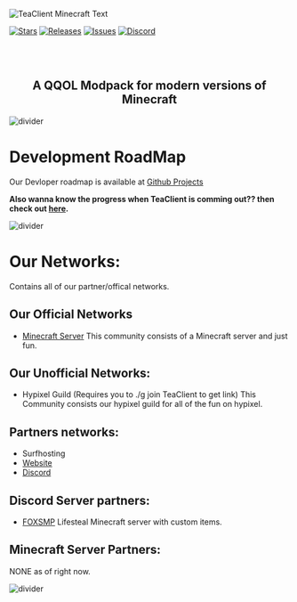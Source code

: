 
![TeaClient Minecraft Text](https://raw.githubusercontent.com/TeaclientMinecraft/.github/main/assets/minecraft_title.png)

<p align="center">
<!-- Issues, Stars, Releases & Discord -->

[![Stars](https://img.shields.io/github/stars/teaclientmc?style=for-the-badge&logo=starship&color=7d1fdb&logoColor=D9E0EE&labelColor=302D41)][client]
[![Releases](https://img.shields.io/github/release/teaclientmc/client.svg?style=for-the-badge&logo=github&color=7d1fdb&logoColor=D9E0EE&labelColor=302D41)][releases]
[![Issues](https://img.shields.io/github/issues/teaclientmc/client?style=for-the-badge&logo=gitbook&color=7d1fdb&logoColor=D9E0EE&labelColor=302D41)][issues]
[![Discord](https://img.shields.io/discord/1063834911833854012?style=for-the-badge&logo=discord&color=7d1fdb&logoColor=D9E0EE&labelColor=302D41)][discord]


[discord]: https://teaclient.net/discord
[issues]: https://github.com/teaclientmc/client/issues
[releases]: https://github.com/teaclientmc/client/releases/latest
[client]: https://github.com/teaclient/client

</p>
<br><br>
<!-- What is TeaClient? -->
<h2 align="center">A QQOL Modpack for modern versions of Minecraft</h2>


<!-- ![divider](https://raw.githubusercontent.com/TeaclientMinecraft/.github/main/assets/dividers.png)


![divider](https://raw.githubusercontent.com/TeaclientMinecraft/.github/main/assets/dividers.png)


![divider](https://raw.githubusercontent.com/TeaclientMinecraft/.github/main/assets/dividers.png) -->


![divider](https://raw.githubusercontent.com/TeaclientMinecraft/.github/main/assets/dividers.png)
# Development RoadMap

Our Devloper roadmap is available at [Github Projects](https://teaclient.net/roadmap)

**Also wanna know the progress when TeaClient is comming out?? then check out [here](https://github.com/orgs/TeaClientMC/discussions/2).**


![divider](https://raw.githubusercontent.com/TeaclientMinecraft/.github/main/assets/dividers.png)

# Our Networks: 
Contains all of our partner/offical networks.

## Our Official Networks


- [Minecraft Server](https://discord.gg/NVQ3FAfsWw) This community consists of a Minecraft server and just fun.

## Our Unofficial Networks: 
- Hypixel Guild (Requires you to ./g join TeaClient to get link) This Community consists our hypixel guild for all of the fun on hypixel.

## Partners networks:

- Surfhosting 
 - [Website](<https://surfhosting.co>)
 - [Discord](<https://discord.gg/surfhosting>)

## Discord Server partners:
- [FOXSMP](<https://discord.com/invite/SpAxNQWx>)  Lifesteal Minecraft server with custom items.

## Minecraft Server Partners:
NONE as of right now.


![divider](https://raw.githubusercontent.com/TeaclientMinecraft/.github/main/assets/dividers.png)
